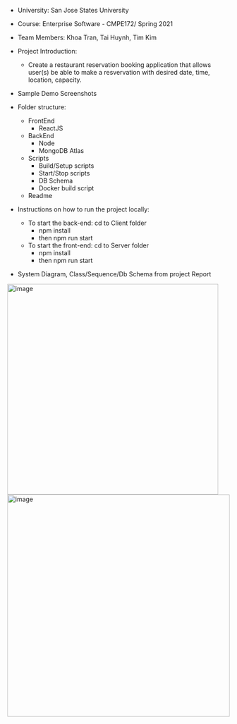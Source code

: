 - University: San Jose States University 
- Course: Enterprise Software - CMPE172/ Spring 2021
- Team Members: Khoa Tran, Tai Huynh, Tim Kim
- Project Introduction: 
    -  Create a restaurant reservation booking application that allows user(s) be able to make a resvervation with desired date, time, location, capacity.
- Sample Demo Screenshots 
- Folder structure:
    - FrontEnd
        - ReactJS
    - BackEnd
        - Node
        - MongoDB Atlas
    - Scripts
        - Build/Setup scripts
        - Start/Stop scripts
        - DB Schema
        - Docker build script
    - Readme
- Instructions on how to run the project locally:
    - To start the back-end: cd to Client folder 
        - npm install 
        - then npm run start
    - To start the front-end: cd to Server folder
        -  npm install 
        -  then npm run start

- System Diagram, Class/Sequence/Db Schema from project Report
<img width="478" alt="image" src="https://user-images.githubusercontent.com/54516445/117079016-cd82e180-acef-11eb-8e27-d9c9cc9a60b1.png">
<img width="504" alt="image" src="https://user-images.githubusercontent.com/54516445/117079089-f3a88180-acef-11eb-8552-35672c2c982c.png">

